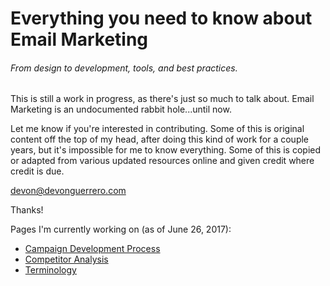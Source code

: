 # Everything you need to know about Email Marketing

###### From design to development, tools, and best practices.

This is still a work in progress, as there's just so much to talk about. Email Marketing is an undocumented rabbit hole...until now.

Let me know if you're interested in contributing. Some of this is original content off the top of my head, after doing this kind of work for a couple years, but it's impossible for me to know everything. Some of this is copied or adapted from various updated resources online and given credit where credit is due.

devon@devonguerrero.com

Thanks!

Pages I'm currently working on  \(as of June 26, 2017\):

* [Campaign Development Process](https://papagunit.gitbooks.io/the-comprehensive-email-marketing-reference/content/email-campaign-development-process.html)
* [Competitor Analysis](https://papagunit.gitbooks.io/the-comprehensive-email-marketing-reference/content/competitor-analysis.html)
* [Terminology](https://papagunit.gitbooks.io/the-comprehensive-email-marketing-reference/content/terminology-semantics.html)



